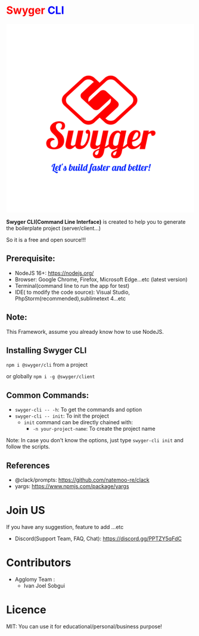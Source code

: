 #  <span style="color: red;">Swyger</span> <span style="color: blue;">CLI</span>

![alt text](./preview/logo_name.png "Swyger Logo")

**Swyger CLI(Command Line Interface)** is created to help you to generate the boilerplate project (server/client...)

So it is a free and open source!!!



## Prerequisite:
- NodeJS 16+: https://nodejs.org/
- Browser: Google Chrome, Firefox, Microsoft Edge...etc (latest version)
- Terminal(command line to run the app for test)
- IDE( to modify the code source): Visual Studio, PhpStorm(recommended),sublimetext 4...etc


## Note:
This Framework, assume you already know how to use NodeJS.

## Installing Swyger CLI

``npm i @swyger/cli`` from a project


or globally ``npm i -g @swyger/client``


## Common Commands:

- ``swyger-cli -- -h``: To get the commands and option
- ``swyger-cli -- init``: To init the project
  - ``init`` command can be directly chained with:
    - ``-n your-project-name``: To create the project name

Note: In case you don't know the options, just type ``swyger-cli init`` and follow the scripts.


## References

- @clack/prompts: https://github.com/natemoo-re/clack
- yargs: https://www.npmjs.com/package/yargs


# Join US
If you have any suggestion, feature to add ...etc
- Discord(Support Team, FAQ, Chat): https://discord.gg/PPTZY5qFdC

# Contributors
- Agglomy Team :
  - Ivan Joel Sobgui
# Licence

MIT: You can use it for educational/personal/business purpose!
